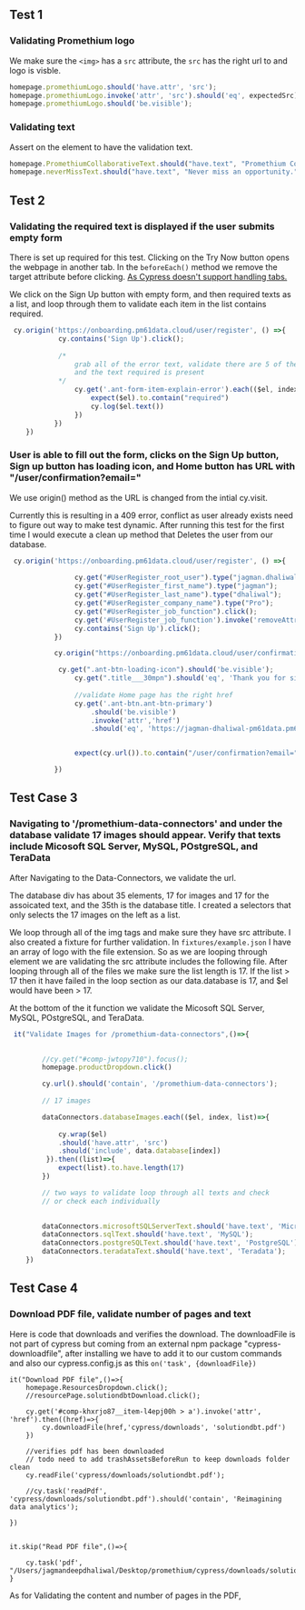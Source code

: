 ## Test 1

### Validating Promethium logo

We make sure the `<img>` has a `src` attribute, the `src` has the right url to and logo is visble.

``` js
homepage.promethiumLogo.should('have.attr', 'src');
homepage.promethiumLogo.invoke('attr', 'src').should('eq', expectedSrc);
homepage.promethiumLogo.should('be.visible');
```

### Validating text

Assert on the element to have the validation text.

``` js
homepage.PromethiumCollaborativeText.should("have.text", "Promethium Collaborative Data Analytics");
homepage.neverMissText.should("have.text", "Never miss an opportunity.");
```

## Test 2

### Validating the required text is displayed if the user submits empty form

There is set up required for this test. Clicking on the Try Now button opens the webpage in another tab. In the `beforeEach()` method we remove the target
attribute before clicking. [As Cypress doesn't support handling tabs.](https://docs.cypress.io/faq/questions/using-cypress-faq#Can-I-test-anchor-links-that-open-in-a-new-tab)

We click on the Sign Up button with empty form, and then required texts as a list, and loop through them to validate each item in the list contains required.

``` js
 cy.origin('https://onboarding.pm61data.cloud/user/register', () =>{
            cy.contains('Sign Up').click();
        
            /*
                grab all of the error text, validate there are 5 of them
                and the text required is present
            */
                cy.get('.ant-form-item-explain-error').each(($el, index, $list) =>{
                    expect($el).to.contain("required")
                    cy.log($el.text())
                })
           })
    })
 ```
 
### User is able to fill out the form, clicks on the Sign Up button, Sign up button has loading icon, and Home button has URL with "/user/confirmation?email="

We use origin() method as the URL is changed from the intial cy.visit.

Currently this is resulting in a 409 error, conflict as user already exists need to figure out way to make test dynamic. After running this test for the first time I would execute a clean up method that Deletes the user from our database.

``` js
 cy.origin('https://onboarding.pm61data.cloud/user/register', () =>{
            
                cy.get("#UserRegister_root_user").type("jagman.dhaliwal@pm61data.com");
                cy.get("#UserRegister_first_name").type("jagman");
                cy.get("#UserRegister_last_name").type("dhaliwal");
                cy.get("#UserRegister_company_name").type("Pro");
                cy.get("#UserRegister_job_function").click();
                cy.get('#UserRegister_job_function').invoke('removeAttr', 'readonly').type('{Enter}');
                cy.contains('Sign Up').click();
           })

           cy.origin("https://onboarding.pm61data.cloud/user/confirmation?email=jagman.dhaliwal@pm61data.com&subdomain=jagman-dhaliwal-pm61data.pm61data.cloud", ()=>{

            cy.get(".ant-btn-loading-icon").should('be.visible');
                cy.get(".title___30mpn").should('eq', 'Thank you for signing up.');
                
                //validate Home page has the right href
                cy.get('.ant-btn.ant-btn-primary')
                    .should('be.visible')
                    .invoke('attr','href')
                    .should('eq', 'https://jagman-dhaliwal-pm61data.pm61data.cloud');


                expect(cy.url()).to.contain("/user/confirmation?email=");    

           })
```
 
## Test Case 3

### Navigating to '/promethium-data-connectors' and under the database validate 17 images should appear. Verify that texts include Micosoft SQL Server, MySQL, POstgreSQL, and TeraData

After Navigating to the Data-Connectors, we validate the url.

The database div has about 35 elements, 17 for images and 17 for the assoicated text, and the 35th is the database title. I created a selectors that only selects the 17 images on the left as a list.

We loop through all of the img tags and make sure they have src attribute. I also created a fixture for further validation. In `fixtures/example.json` I have an array of logo with the file extension. So as we are looping through element we are validating the src attribute includes the following file. After looping through all of the files we make sure the list length is 17. If the list > 17 then it have failed in the loop section as our data.database is 17, and $el would have been > 17.

At the bottom of the it function we validate the Micosoft SQL Server, MySQL, POstgreSQL, and TeraData.
``` js
 it("Validate Images for /promethium-data-connectors",()=>{

       
        //cy.get("#comp-jwtopy710").focus();
        homepage.productDropdown.click()

        cy.url().should('contain', '/promethium-data-connectors');
            
        // 17 images 

        dataConnectors.databaseImages.each(($el, index, list)=>{
            
            cy.wrap($el)
            .should('have.attr', 'src')
            .should('include', data.database[index])
         }).then((list)=>{
            expect(list).to.have.length(17)  
        })

        // two ways to validate loop through all texts and check
        // or check each individually
        

        dataConnectors.microsoftSQLServerText.should('have.text', 'Microsoft SQL Server');
        dataConnectors.sqlText.should('have.text', 'MySQL');
        dataConnectors.postgreSQLText.should('have.text', 'PostgreSQL');
        dataConnectors.teradataText.should('have.text', 'Teradata');
    })

``` 

## Test Case 4

### Download PDF file, validate number of pages and text

Here is code that downloads and verifies the download. The downloadFile is not part of cypress but coming from an external npm package "cypress-downloadfile", after installing we have to add it to our custom commands and also our cypress.config.js as this `on('task', {downloadFile})`


    it("Download PDF file",()=>{
        homepage.ResourcesDropdown.click();
        //resourcePage.solutiondbtDownload.click();

        cy.get('#comp-khxrjo87__item-l4epj00h > a').invoke('attr', 'href').then((href)=>{
            cy.downloadFile(href,'cypress/downloads', 'solutiondbt.pdf')
        })

        //verifies pdf has been downloaded 
        // todo need to add trashAssetsBeforeRun to keep downloads folder clean
        cy.readFile('cypress/downloads/solutiondbt.pdf');

        //cy.task('readPdf', 'cypress/downloads/solutiondbt.pdf').should('contain', 'Reimagining data analytics');
    
    })


    it.skip("Read PDF file",()=>{

        cy.task('pdf', "/Users/jagmandeepdhaliwal/Desktop/promethium/cypress/downloads/solutiondbt.pdf")
    }
    
    
As for Validating the content and number of pages in the PDF,
